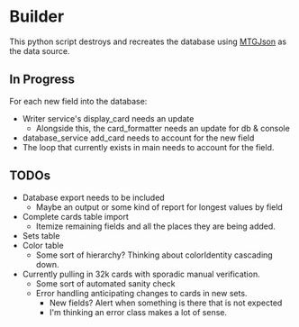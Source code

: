 # Builder

This python script destroys and recreates the database using [MTGJson](https://mtgjson.com/) as the data source.  

## In Progress
For each new field into the database:
* Writer service's display_card needs an update
    * Alongside this, the card_formatter needs an update for db & console
* database_service add_card needs to account for the new field
* The loop that currently exists in main needs to account for the field.

## TODOs
* Database export needs to be included
    * Maybe an output or some kind of report for longest values by field
* Complete cards table import
    * Itemize remaining fields and all the places they are being added.
* Sets table
* Color table
    * Some sort of hierarchy? Thinking about colorIdentity cascading down.
* Currently pulling in 32k cards with sporadic manual verification.
    * Some sort of automated sanity check
    * Error handling anticipating changes to cards in new sets.
        * New fields? Alert when something is there that is not expected
        * I'm thinking an error class makes a lot of sense.